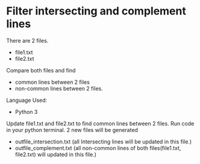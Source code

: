 # Filter intersecting and complement lines

There are 2 files.
  - file1.txt
  - file2.txt

Compare both files and find
  - common lines between 2 files
  - non-common lines between 2 files.


Language Used:
  - Python 3

Update file1.txt and file2.txt to find common lines between 2 files.
Run code in your python terminal.
2 new files will be generated
  - outfile_intersection.txt (all Intersecting lines will be updated in this file.)
  - outfile_complement.txt (all non-common lines of both files(file1.txt, file2.txt) will updated in this file.)
